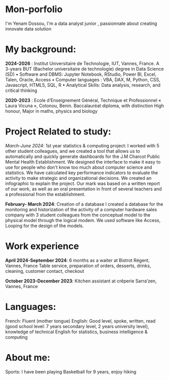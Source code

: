 # Mon-porfolio

I'm Yenam Dossou, I'm a data analyst junior , passionnate about creating innovate data solution


# My background:

**2024-2026** : Institut Universitaire de Technologie, IUT, Vannes, France.
A 3-years BUT (Bachelor universitaire de technologie) degree in Data Science (SD)
•	Software and DBMS: Jupyter Notebook, RStudio, Power BI, Excel, Talen, Oracle, Access 
•	Computer languages : VBA, DAX, M, Python, CSS, Javascript, HTML5, SQL, R
•	Analytical Skills: Data analysis, research, and critical thinking 

**2020-2023** : Ecole d’Enseignement Général, Technique et Professionnel « Laura Vicuna », Cotonou, Benin.
Baccalauréat diploma, with distinction High honour, Major in maths, physics and biology 


# Project Related to study:

*March-June 2024*: 1st year statistics & computing project:
I worked with 5 other student colleagues, and we created a tool that allows us to automatically and quickly generate dashboards for the J.M Charcot Public Mental Health Establishment. We designed the interface to make it easy to use for people who don't know too much about computer science and statistics. We have calculated key performance indicators to evaluate the activity to make strategic and organizational decisions.
We created an infographic to explain the project. Our mark was based on a written report of our work, as well as an oral presentation in front of several teachers and a professional from the establishment.

**February- March 2024**: Creation of a database
I created a database for the monitoring and historization of the activity of a computer hardware sales company with 3 student colleagues from the conceptual model to the physical model through the logical modem. We used software like Access, Looping for the design of the models.

# Work experience 
**April 2024-September 2024**: 6 months as a waiter at Bistrot Régent, Vannes, France
Table service, preparation of orders, desserts, drinks, cleaning, customer contact, checkout  

**October 2023-December 2023**: Kitchen assistant at crêperie Sarra’zen, Vannes, France

# Languages:
French: Fluent (mother tongue)
English: Good level, spoke, written, read (good school level: 7 years secondary level, 2 years university level), knowledge of technical English for statistics, business intelligence & computing

# About me:
Sports: I have been playing Basketball for 9 years, enjoy hiking
